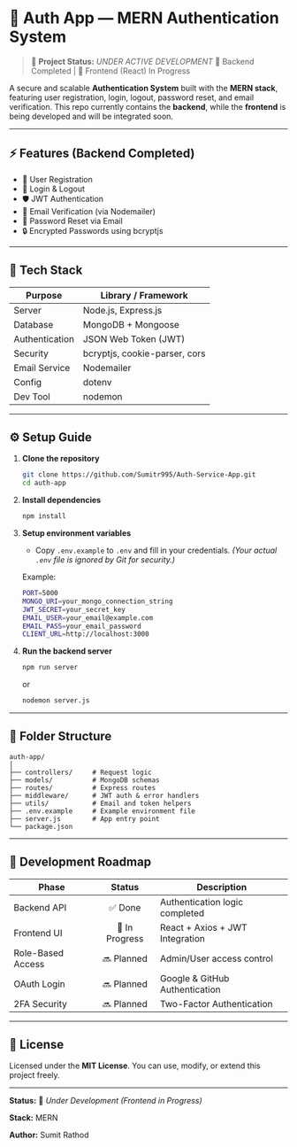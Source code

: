 # 🔐 Auth App — MERN Authentication System

> 🚧 **Project Status:** *UNDER ACTIVE DEVELOPMENT*
> 🧩 Backend Completed | 🎨 Frontend (React) In Progress

A secure and scalable **Authentication System** built with the **MERN stack**, featuring user registration, login, logout, password reset, and email verification.
This repo currently contains the **backend**, while the **frontend** is being developed and will be integrated soon.

---

## ⚡ Features (Backend Completed)

* 🧾 User Registration
* 🔑 Login & Logout
* 🛡️ JWT Authentication
* 📧 Email Verification (via Nodemailer)
* 🔁 Password Reset via Email
* 🔒 Encrypted Passwords using bcryptjs

---

## 🧰 Tech Stack

| Purpose        | Library / Framework           |
| -------------- | ----------------------------- |
| Server         | Node.js, Express.js           |
| Database       | MongoDB + Mongoose            |
| Authentication | JSON Web Token (JWT)          |
| Security       | bcryptjs, cookie-parser, cors |
| Email Service  | Nodemailer                    |
| Config         | dotenv                        |
| Dev Tool       | nodemon                       |

---

## ⚙️ Setup Guide

1. **Clone the repository**

   ```bash
   git clone https://github.com/Sumitr995/Auth-Service-App.git
   cd auth-app
   ```

2. **Install dependencies**

   ```bash
   npm install
   ```

3. **Setup environment variables**

   * Copy `.env.example` to `.env` and fill in your credentials.
     *(Your actual `.env` file is ignored by Git for security.)*

   Example:

   ```bash
   PORT=5000
   MONGO_URI=your_mongo_connection_string
   JWT_SECRET=your_secret_key
   EMAIL_USER=your_email@example.com
   EMAIL_PASS=your_email_password
   CLIENT_URL=http://localhost:3000
   ```

4. **Run the backend server**

   ```bash
   npm run server
   ```

   or

   ```bash
   nodemon server.js
   ```

---

## 🧩 Folder Structure

```
auth-app/
│
├── controllers/     # Request logic
├── models/          # MongoDB schemas
├── routes/          # Express routes
├── middleware/      # JWT auth & error handlers
├── utils/           # Email and token helpers
├── .env.example     # Example environment file
├── server.js        # App entry point
└── package.json
```

---

## 🔄 Development Roadmap

| Phase             |     Status     | Description                     |
| ----------------- | :------------: | ------------------------------- |
| Backend API       |     ✅ Done     | Authentication logic completed  |
| Frontend UI       | 🧠 In Progress | React + Axios + JWT Integration |
| Role-Based Access |   🔜 Planned   | Admin/User access control       |
| OAuth Login       |   🔜 Planned   | Google & GitHub Authentication  |
| 2FA Security      |   🔜 Planned   | Two-Factor Authentication       |

---

## 📜 License

Licensed under the **MIT License**.
You can use, modify, or extend this project freely.

---

**Status:** 🚧 *Under Development (Frontend in Progress)*

**Stack:** MERN

**Author:** Sumit Rathod

